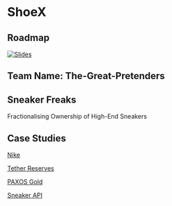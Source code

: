 # ShoeX


## Roadmap


[![Slides](../Images/slides.png)](https://www.canva.com/design/DAFSMNt1blo/9X4HeAGjjSaxhrcrIYRdTQ/view?utm_content=DAFSMNt1blo&utm_campaign=designshare&utm_medium=link2&utm_source=sharebutton)



## Team Name: The-Great-Pretenders

## Sneaker Freaks
Fractionalising Ownership of High-End Sneakers

## Case Studies
[Nike](https://tokenist.com/cryptokicks-nike-to-tokenize-shoe-ownership-on-ethereum/)

[Tether Reserves](https://tether.to/en/transparency/)

[PAXOS Gold](https://paxos.com/paxgold/)

[Sneaker API](https://scrapingant.com/blog/sneakers-scraping-api)
